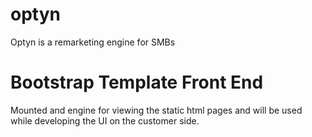 optyn
=====

Optyn is a remarketing engine for SMBs

Bootstrap Template Front End
============================

Mounted and engine for viewing the static html pages and will be used while developing the UI on the customer side.